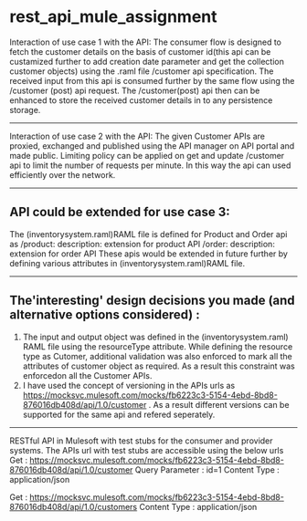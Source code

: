 # rest_api_mule_assignment

Interaction of use case 1 with the API: The consumer flow is designed to fetch the customer details on the basis of customer id(this api can be custamized further to add creation date parameter and get the collection customer objects) using the .raml file /customer api specification. The received input from this api is consumed further by the same flow using the /customer (post) api request. The /customer(post) api then can be enhanced to store the received customer details in to any persistence storage.

----------------------------------------------------------------------------------------------------------------------------------

Interaction of use case 2 with the API: The given Customer APIs are proxied, exchanged and published using the API manager on API portal and made public. Limiting policy can be applied on get and update /customer api to limit the number of requests per minute. In this way the api can used efficiently over the network. 

----------------------------------------------------------------------------------------------------------------------------------
API could be extended for use case 3: 
----------------------------------------

The (inventorysystem.raml)RAML file is defined for Product and Order api as
/product: 
  description: extension for product API
/order: 
  description: extension for order API
These apis would be extended in future further by defining various attributes in (inventorysystem.raml)RAML file.

-----------------------------------------------------------------------------------
The'interesting' design decisions you made (and alternative options considered) : 
----------------------------------------------------------------------------------
1. The input and output object was defined in the (inventorysystem.raml) RAML file using the resourceType attribute. While defining the resource type as Cutomer, additional validation was also enforced to mark all the attributes of customer object as required. As a result this constraint was enforcedon all the Customer APIs. 
2. I have used the concept of versioning in the APIs urls as <https://mocksvc.mulesoft.com/mocks/fb6223c3-5154-4ebd-8bd8-876016db408d/api/1.0/customer> . As a result different versions can be supported for the same api and refered seperately. 
----------------------------------------------------------------------------------------------------------------------------------
RESTful API in Mulesoft with test stubs for the consumer and provider systems.
The APIs url with test stubs are accessible using the below urls 
Get : https://mocksvc.mulesoft.com/mocks/fb6223c3-5154-4ebd-8bd8-876016db408d/api/1.0/customer
Query Parameter : id=1
Content Type : application/json

Get : https://mocksvc.mulesoft.com/mocks/fb6223c3-5154-4ebd-8bd8-876016db408d/api/1.0/customers
Content Type : application/json


